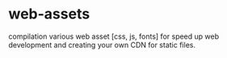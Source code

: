 # web-assets
compilation various web asset [css, js, fonts] for speed up web development and creating your own CDN for static files.

